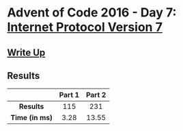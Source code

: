 # Advent of Code 2016 - Day 7: [Internet Protocol Version 7](https://adventofcode.com/2016/day/7)

## [Write Up](https://codingap.github.io/advent-of-code/writeups/2016/day07)

## Results

|                  | **Part 1** | **Part 2** |
| :--------------: | :--------: | :--------: |
|   **Results**    | 115 | 231 |
| **Time (in ms)** | 3.28 | 13.55 |
